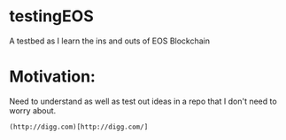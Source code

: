 # testingEOS
A testbed as I learn the ins and outs of EOS Blockchain

# Motivation:

Need to understand as well as test out ideas in a repo that I don't need to worry about.


```
(http://digg.com)[http://digg.com/]
```
